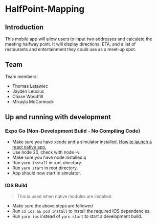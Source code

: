 # HalfPoint-Mapping 

## Introduction

This mobile app will allow users to input two addresses and calculate the meeting halfway point. It will display directions, ETA, and a list of restaurants and entertainment they could use as a meet-up spot.

## Team

Team members:

- Thomas Latawiec
- Jayden Leuciuc
- Chase Woodfill
- Mikayla McCormack

## Up and running with development

### Expo Go (Non-Development Build - No Compiling Code)

- Make sure you have xcode and a simulator installed. [How to launch a react native app.](https://medium.com/@rihem.larbi/how-to-launch-a-react-native-app-using-xcode-simulator-in-macos-b1f8086869c1)
- Use node 20, check with node -v.
- Make sure you have node installed.q
- Run `yarn install` in root directory.
- Run `yarn start` in root directory.
- App should now start in simulator.

### IOS Build

> This is used when native modules are installed.

- Make sure the above steps are followed
- Run `cd ios && pod install` to install the required IOS dependencies.
- Run `yarn ios` instead of `yarn start` to start a development build.
